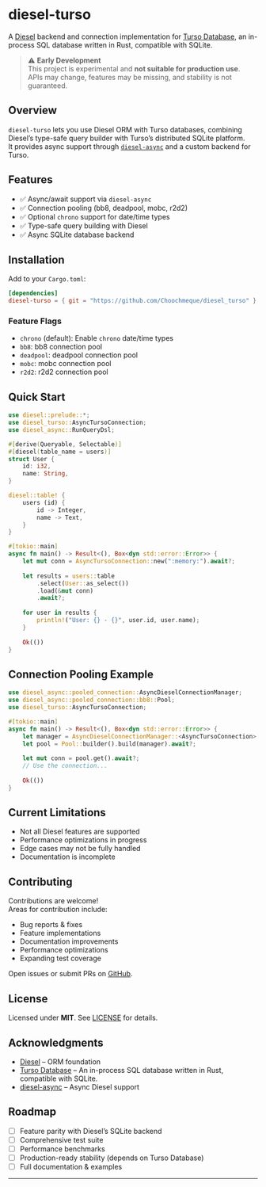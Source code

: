 # diesel-turso

A [Diesel](https://diesel.rs/) backend and connection implementation for [Turso Database](https://github.com/tursodatabase/turso), an in-process SQL database written in Rust, compatible with SQLite.

> ⚠️ **Early Development**  
> This project is experimental and **not suitable for production use**.  
> APIs may change, features may be missing, and stability is not guaranteed.

## Overview

`diesel-turso` lets you use Diesel ORM with Turso databases, combining Diesel’s type-safe query builder with Turso’s distributed SQLite platform.  
It provides async support through [`diesel-async`](https://github.com/weiznich/diesel_async) and a custom backend for Turso.

## Features

- ✅ Async/await support via `diesel-async`  
- ✅ Connection pooling (bb8, deadpool, mobc, r2d2)  
- ✅ Optional `chrono` support for date/time types  
- ✅ Type-safe query building with Diesel
- ✅ Async SQLite database backend

## Installation

Add to your `Cargo.toml`:

```toml
[dependencies]
diesel-turso = { git = "https://github.com/Choochmeque/diesel_turso" }
```

### Feature Flags

- `chrono` (default): Enable `chrono` date/time types  
- `bb8`: bb8 connection pool  
- `deadpool`: deadpool connection pool  
- `mobc`: mobc connection pool  
- `r2d2`: r2d2 connection pool  

## Quick Start

```rust
use diesel::prelude::*;
use diesel_turso::AsyncTursoConnection;
use diesel_async::RunQueryDsl;

#[derive(Queryable, Selectable)]
#[diesel(table_name = users)]
struct User {
    id: i32,
    name: String,
}

diesel::table! {
    users (id) {
        id -> Integer,
        name -> Text,
    }
}

#[tokio::main]
async fn main() -> Result<(), Box<dyn std::error::Error>> {
    let mut conn = AsyncTursoConnection::new(":memory:").await?;
    
    let results = users::table
        .select(User::as_select())
        .load(&mut conn)
        .await?;
    
    for user in results {
        println!("User: {} - {}", user.id, user.name);
    }
    
    Ok(())
}
```

## Connection Pooling Example

```rust
use diesel_async::pooled_connection::AsyncDieselConnectionManager;
use diesel_async::pooled_connection::bb8::Pool;
use diesel_turso::AsyncTursoConnection;

#[tokio::main]
async fn main() -> Result<(), Box<dyn std::error::Error>> {
    let manager = AsyncDieselConnectionManager::<AsyncTursoConnection>::new(":memory:");
    let pool = Pool::builder().build(manager).await?;
    
    let mut conn = pool.get().await?;
    // Use the connection...
    
    Ok(())
}
```

## Current Limitations

- Not all Diesel features are supported  
- Performance optimizations in progress  
- Edge cases may not be fully handled  
- Documentation is incomplete  

## Contributing

Contributions are welcome!  
Areas for contribution include:

- Bug reports & fixes  
- Feature implementations  
- Documentation improvements  
- Performance optimizations  
- Expanding test coverage  

Open issues or submit PRs on [GitHub](https://github.com/Choochmeque/diesel_turso/issues).

## License

Licensed under **MIT**. See [LICENSE](LICENSE) for details.

## Acknowledgments

- [Diesel](https://diesel.rs/) – ORM foundation  
- [Turso Database](https://github.com/tursodatabase/turso) – An in-process SQL database written in Rust, compatible with SQLite. 
- [diesel-async](https://github.com/weiznich/diesel_async) – Async Diesel support  

## Roadmap

- [ ] Feature parity with Diesel’s SQLite backend  
- [ ] Comprehensive test suite  
- [ ] Performance benchmarks  
- [ ] Production-ready stability (depends on Turso Database)  
- [ ] Full documentation & examples  

---

